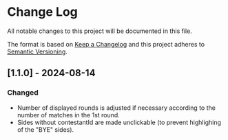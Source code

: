# Change Log
All notable changes to this project will be documented in this file.
 
The format is based on [Keep a Changelog](http://keepachangelog.com/)
and this project adheres to [Semantic Versioning](http://semver.org/).
 
## [1.1.0] - 2024-08-14

### Changed

- Number of displayed rounds is adjusted if necessary according to the number of matches in the 1st round.
- Sides without contestantId are made unclickable (to prevent highlighing of the "BYE" sides).